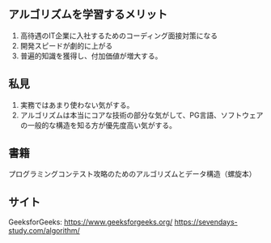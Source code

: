 ## アルゴリズムを学習するメリット
1. 高待遇のIT企業に入社するためのコーディング面接対策になる
2. 開発スピードが劇的に上がる
3. 普遍的知識を獲得し、付加価値が増大する。

## 私見
1. 実務ではあまり使わない気がする。
2. アルゴリズムは本当にコアな技術の部分な気がして、PG言語、ソフトウェアの一般的な構造を知る方が優先度高い気がする。

## 書籍
プログラミングコンテスト攻略のためのアルゴリズムとデータ構造（螺旋本）


## サイト
GeeksforGeeks: https://www.geeksforgeeks.org/
https://sevendays-study.com/algorithm/
